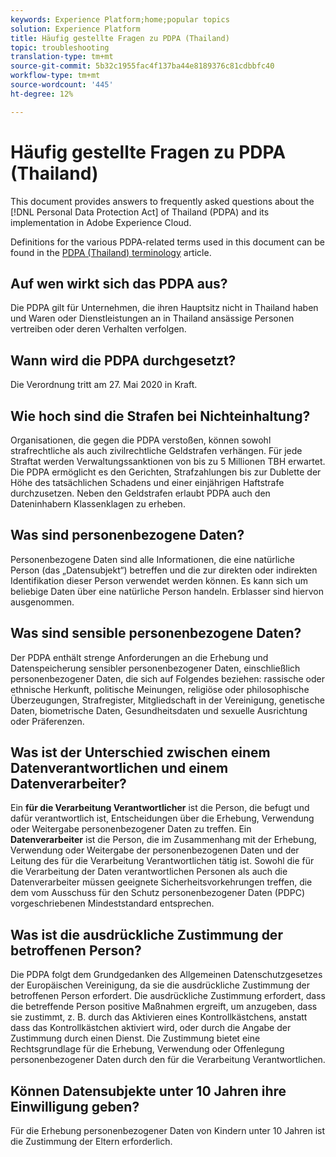 ```yaml
---
keywords: Experience Platform;home;popular topics
solution: Experience Platform
title: Häufig gestellte Fragen zu PDPA (Thailand)
topic: troubleshooting
translation-type: tm+mt
source-git-commit: 5b32c1955fac4f137ba44e8189376c81cdbbfc40
workflow-type: tm+mt
source-wordcount: '445'
ht-degree: 12%

---
```



# Häufig gestellte Fragen zu PDPA (Thailand)

This document provides answers to frequently asked questions about the [!DNL Personal Data Protection Act] of Thailand (PDPA) and its implementation in Adobe Experience Cloud.

Definitions for the various PDPA-related terms used in this document can be found in the [PDPA (Thailand) terminology](./terminology.md) article.

## Auf wen wirkt sich das PDPA aus?

Die PDPA gilt für Unternehmen, die ihren Hauptsitz nicht in Thailand haben und Waren oder Dienstleistungen an in Thailand ansässige Personen vertreiben oder deren Verhalten verfolgen.

## Wann wird die PDPA durchgesetzt?

Die Verordnung tritt am 27. Mai 2020 in Kraft.

## Wie hoch sind die Strafen bei Nichteinhaltung?

Organisationen, die gegen die PDPA verstoßen, können sowohl strafrechtliche als auch zivilrechtliche Geldstrafen verhängen. Für jede Straftat werden Verwaltungssanktionen von bis zu 5 Millionen TBH erwartet. Die PDPA ermöglicht es den Gerichten, Strafzahlungen bis zur Dublette der Höhe des tatsächlichen Schadens und einer einjährigen Haftstrafe durchzusetzen. Neben den Geldstrafen erlaubt PDPA auch den Dateninhabern Klassenklagen zu erheben.

## Was sind personenbezogene Daten?

Personenbezogene Daten sind alle Informationen, die eine natürliche Person (das „Datensubjekt“) betreffen und die zur direkten oder indirekten Identifikation dieser Person verwendet werden können. Es kann sich um beliebige Daten über eine natürliche Person handeln. Erblasser sind hiervon ausgenommen.

## Was sind sensible personenbezogene Daten?

Der PDPA enthält strenge Anforderungen an die Erhebung und Datenspeicherung sensibler personenbezogener Daten, einschließlich personenbezogener Daten, die sich auf Folgendes beziehen: rassische oder ethnische Herkunft, politische Meinungen, religiöse oder philosophische Überzeugungen, Strafregister, Mitgliedschaft in der Vereinigung, genetische Daten, biometrische Daten, Gesundheitsdaten und sexuelle Ausrichtung oder Präferenzen.

## Was ist der Unterschied zwischen einem Datenverantwortlichen und einem Datenverarbeiter?

Ein **für die Verarbeitung Verantwortlicher** ist die Person, die befugt und dafür verantwortlich ist, Entscheidungen über die Erhebung, Verwendung oder Weitergabe personenbezogener Daten zu treffen. Ein **Datenverarbeiter** ist die Person, die im Zusammenhang mit der Erhebung, Verwendung oder Weitergabe der personenbezogenen Daten und der Leitung des für die Verarbeitung Verantwortlichen tätig ist. Sowohl die für die Verarbeitung der Daten verantwortlichen Personen als auch die Datenverarbeiter müssen geeignete Sicherheitsvorkehrungen treffen, die dem vom Ausschuss für den Schutz personenbezogener Daten (PDPC) vorgeschriebenen Mindeststandard entsprechen.

## Was ist die ausdrückliche Zustimmung der betroffenen Person?

Die PDPA folgt dem Grundgedanken des Allgemeinen Datenschutzgesetzes der Europäischen Vereinigung, da sie die ausdrückliche Zustimmung der betroffenen Person erfordert. Die ausdrückliche Zustimmung erfordert, dass die betreffende Person positive Maßnahmen ergreift, um anzugeben, dass sie zustimmt, z. B. durch das Aktivieren eines Kontrollkästchens, anstatt dass das Kontrollkästchen aktiviert wird, oder durch die Angabe der Zustimmung durch einen Dienst.  Die Zustimmung bietet eine Rechtsgrundlage für die Erhebung, Verwendung oder Offenlegung personenbezogener Daten durch den für die Verarbeitung Verantwortlichen.

## Können Datensubjekte unter 10 Jahren ihre Einwilligung geben?

Für die Erhebung personenbezogener Daten von Kindern unter 10 Jahren ist die Zustimmung der Eltern erforderlich.